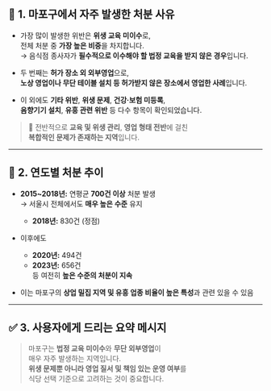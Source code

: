 ## 🧾 1. 마포구에서 자주 발생한 처분 사유

- 가장 많이 발생한 위반은 **위생 교육 미이수**로,  
  전체 처분 중 **가장 높은 비중**을 차지합니다.  
  → 음식점 종사자가 **필수적으로 이수해야 할 법정 교육을 받지 않은 경우**입니다.

- 두 번째는 **허가 장소 외 외부영업**으로,  
  **노상 영업이나 무단 테이블 설치 등 허가받지 않은 장소에서 영업한 사례**입니다.

- 이 외에도 **기타 위반**, **위생 문제**, **건강·보험 미등록**,  
  **음향기기 설치**, **유흥 관련 위반** 등 다수 항목이 확인되었습니다.

> 📌 전반적으로 **교육 및 위생 관리**, **영업 형태 전반**에 걸친  
> **복합적인 문제가 존재하는 지역**입니다.

---

## 📆 2. 연도별 처분 추이

- **2015~2018년:** 연평균 **700건 이상** 처분 발생  
  → 서울시 전체에서도 **매우 높은 수준** 유지  
  - **2018년:** 830건 (정점)

- 이후에도  
  - **2020년:** 494건  
  - **2023년:** 656건  
  등 여전히 **높은 수준의 처분이 지속**

- 이는 마포구의 **상업 밀집 지역 및 유흥 업종 비율이 높은 특성**과 관련 있을 수 있음

---

## ✅ 3. 사용자에게 드리는 요약 메시지

> 마포구는 **법정 교육 미이수**와 **무단 외부영업**이  
> 매우 자주 발생하는 지역입니다.  
> **위생 문제뿐 아니라 영업 질서 및 책임 있는 운영 여부**를  
> 식당 선택 기준으로 고려하는 것이 중요합니다.
